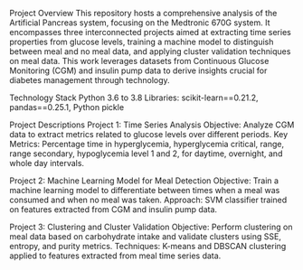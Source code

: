 Project Overview
This repository hosts a comprehensive analysis of the Artificial Pancreas system, focusing on the Medtronic 670G system. It encompasses three interconnected projects aimed at extracting time series properties from glucose levels, training a machine model to distinguish between meal and no meal data, and applying cluster validation techniques on meal data. This work leverages datasets from Continuous Glucose Monitoring (CGM) and insulin pump data to derive insights crucial for diabetes management through technology.

Technology Stack
Python 3.6 to 3.8
Libraries: scikit-learn==0.21.2, pandas==0.25.1, Python pickle

Project Descriptions
Project 1: Time Series Analysis
Objective: Analyze CGM data to extract metrics related to glucose levels over different periods.
Key Metrics: Percentage time in hyperglycemia, hyperglycemia critical, range, range secondary, hypoglycemia level 1 and 2, for daytime, overnight, and whole day intervals.


Project 2: Machine Learning Model for Meal Detection
Objective: Train a machine learning model to differentiate between times when a meal was consumed and when no meal was taken.
Approach: SVM classifier trained on features extracted from CGM and insulin pump data.


Project 3: Clustering and Cluster Validation
Objective: Perform clustering on meal data based on carbohydrate intake and validate clusters using SSE, entropy, and purity metrics.
Techniques: K-means and DBSCAN clustering applied to features extracted from meal time series data.
